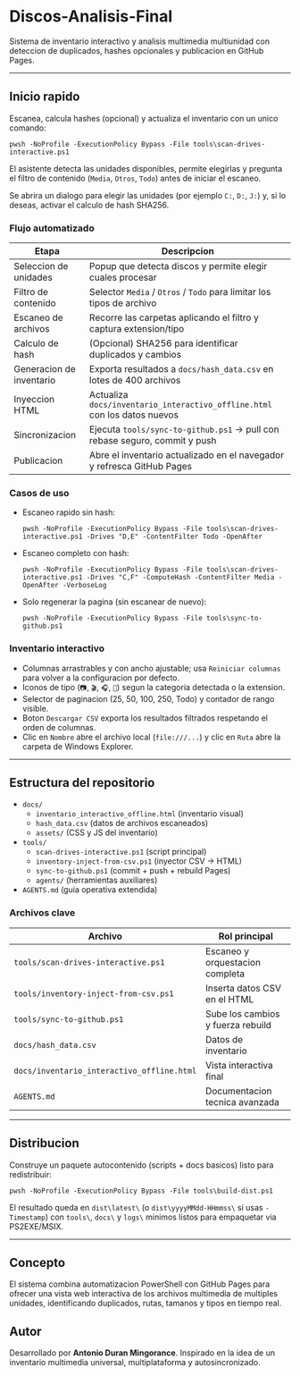 # Discos-Analisis-Final

Sistema de inventario interactivo y analisis multimedia multiunidad con deteccion de duplicados, hashes opcionales y publicacion en GitHub Pages.

---

## Inicio rapido

Escanea, calcula hashes (opcional) y actualiza el inventario con un unico comando:

```pwsh
pwsh -NoProfile -ExecutionPolicy Bypass -File tools\scan-drives-interactive.ps1
```

El asistente detecta las unidades disponibles, permite elegirlas y pregunta el filtro de contenido (`Media`, `Otros`, `Todo`) antes de iniciar el escaneo.

Se abrira un dialogo para elegir las unidades (por ejemplo `C:`, `D:`, `J:`) y, si lo deseas, activar el calculo de hash SHA256.

### Flujo automatizado

| Etapa                   | Descripcion                                                                 |
| ----------------------- | --------------------------------------------------------------------------- |
| Seleccion de unidades   | Popup que detecta discos y permite elegir cuales procesar                   |
| Filtro de contenido     | Selector `Media` / `Otros` / `Todo` para limitar los tipos de archivo        |
| Escaneo de archivos     | Recorre las carpetas aplicando el filtro y captura extension/tipo           |
| Calculo de hash         | (Opcional) SHA256 para identificar duplicados y cambios                     |
| Generacion de inventario| Exporta resultados a `docs/hash_data.csv` en lotes de 400 archivos          |
| Inyeccion HTML          | Actualiza `docs/inventario_interactivo_offline.html` con los datos nuevos   |
| Sincronizacion          | Ejecuta `tools/sync-to-github.ps1` -> pull con rebase seguro, commit y push |
| Publicacion             | Abre el inventario actualizado en el navegador y refresca GitHub Pages      |

### Casos de uso

- Escaneo rapido sin hash:
  ```pwsh
  pwsh -NoProfile -ExecutionPolicy Bypass -File tools\scan-drives-interactive.ps1 -Drives "D,E" -ContentFilter Todo -OpenAfter
  ```
- Escaneo completo con hash:
  ```pwsh
  pwsh -NoProfile -ExecutionPolicy Bypass -File tools\scan-drives-interactive.ps1 -Drives "C,F" -ComputeHash -ContentFilter Media -OpenAfter -VerboseLog
  ```
- Solo regenerar la pagina (sin escanear de nuevo):
  ```pwsh
  pwsh -NoProfile -ExecutionPolicy Bypass -File tools\sync-to-github.ps1
  ```

### Inventario interactivo

- Columnas arrastrables y con ancho ajustable; usa `Reiniciar columnas` para volver a la configuracion por defecto.
- Iconos de tipo (`📷`, `🎬`, `🎧`, `📄`) segun la categoria detectada o la extension.
- Selector de paginacion (25, 50, 100, 250, Todo) y contador de rango visible.
- Boton `Descargar CSV` exporta los resultados filtrados respetando el orden de columnas.
- Clic en `Nombre` abre el archivo local (`file:///...`) y clic en `Ruta` abre la carpeta de Windows Explorer.

---

## Estructura del repositorio

- `docs/`
  - `inventario_interactivo_offline.html` (inventario visual)
  - `hash_data.csv` (datos de archivos escaneados)
  - `assets/` (CSS y JS del inventario)
- `tools/`
  - `scan-drives-interactive.ps1` (script principal)
  - `inventory-inject-from-csv.ps1` (inyector CSV -> HTML)
  - `sync-to-github.ps1` (commit + push + rebuild Pages)
  - `agents/` (herramientas auxiliares)
- `AGENTS.md` (guia operativa extendida)

### Archivos clave

| Archivo                               | Rol principal                       |
| ------------------------------------- | ----------------------------------- |
| `tools/scan-drives-interactive.ps1`   | Escaneo y orquestacion completa    |
| `tools/inventory-inject-from-csv.ps1` | Inserta datos CSV en el HTML       |
| `tools/sync-to-github.ps1`            | Sube los cambios y fuerza rebuild  |
| `docs/hash_data.csv`                  | Datos de inventario                 |
| `docs/inventario_interactivo_offline.html` | Vista interactiva final          |
| `AGENTS.md`                           | Documentacion tecnica avanzada      |

---

## Distribucion

Construye un paquete autocontenido (scripts + docs basicos) listo para redistribuir:

```pwsh
pwsh -NoProfile -ExecutionPolicy Bypass -File tools\build-dist.ps1
```

El resultado queda en `dist\latest\` (o `dist\yyyyMMdd-HHmmss\` si usas `-Timestamp`) con `tools\`, `docs\` y `logs\` minimos listos para empaquetar via PS2EXE/MSIX.

---

## Concepto

El sistema combina automatizacion PowerShell con GitHub Pages para ofrecer una vista web interactiva de los archivos multimedia de multiples unidades, identificando duplicados, rutas, tamanos y tipos en tiempo real.

## Autor

Desarrollado por **Antonio Duran Mingorance**. Inspirado en la idea de un inventario multimedia universal, multiplataforma y autosincronizado.
